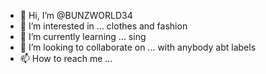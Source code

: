 - 👋 Hi, I’m @BUNZWORLD34
- 👀 I’m interested in ... clothes and fashion 
- 🌱 I’m currently learning ... sing
- 💞️ I’m looking to collaborate on ... with anybody abt labels
- 📫 How to reach me ...

<!---
BUNZWORLD34/BUNZWORLD34 is a ✨ special ✨ repository because its `README.md` (this file) appears on your GitHub profile.
You can click the Preview link to take a look at your changes.
--->
